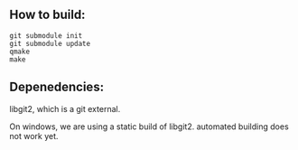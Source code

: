 How to build:
-------------

    git submodule init
    git submodule update
    qmake
    make
Depenedencies:
--------------
libgit2, which is a git external.

On windows, we are using a static build of libgit2.  automated building does not work yet.
